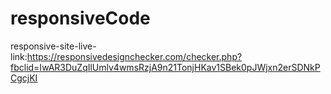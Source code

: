 # responsiveCode

responsive-site-live-link:https://responsivedesignchecker.com/checker.php?fbclid=IwAR3DuZqIlUmlv4wmsRzjA9n21TonjHKav1SBek0pJWjxn2erSDNkPCgcjKI
